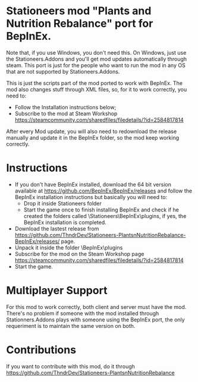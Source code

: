 # Stationeers mod "Plants and Nutrition Rebalance" port for BepInEx.

Note that, if you use Windows, you don't need this. On Windows, just use the Stationeers.Addons and you'll get mod updates automatically through steam. This port is just for the people who want to run the mod in any OS that are not supported by Stationeers.Addons.

This is just the scripts part of the mod ported to work with BepInEx. The mod also changes stuff through XML files, so, for it to work correctly, you need to:
- Follow the Installation instructions below;
- Subscribe to the mod at Steam Workshop https://steamcommunity.com/sharedfiles/filedetails/?id=2584817814

After every Mod update, you will also need to redownload the release manually and update it in the BepInEx folder, so the mod keep working correctly.



# Instructions

* If you don't have BepInEx installed, download the 64 bit version available at https://github.com/BepInEx/BepInEx/releases and follow the BepInEx installation instructions but basically you will need to:
     - Drop it inside Stationeers folder
     - Start the game once to finish installing BepInEx and check if he created the folders called \Stationeers\BepInEx\plugins, if yes, the BepInEx installation is completed.
* Download the lastest release from https://github.com/ThndrDev/Stationeers-PlantsnNutritionRebalance-BepInEx/releases/ page.
* Unpack it inside the folder \BepInEx\plugins
* Subscribe for the mod on the Steam Workshop page https://steamcommunity.com/sharedfiles/filedetails/?id=2584817814
* Start the game.

# Multiplayer Support

For this mod to work correctly, both client and server must have the mod.
There's no problem if someone with the mod installed through Stationners.Addons plays with someone using the BepInEx port, the only requeriment is to maintain the same version on both.

# Contributions

If you want to contribute with this mod, do it through https://github.com/ThndrDev/Stationeers-PlantsnNutritionRebalance

